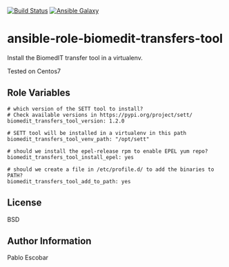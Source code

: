 [![Build Status](https://travis-ci.org/scicore-unibas-ch/ansible-role-biomedit-transfers-tool.svg?branch=master)](https://travis-ci.org/scicore-unibas-ch/ansible-role-biomedit-transfers-tool)
[![Ansible Galaxy](https://img.shields.io/badge/galaxy-scicore.biomedit_transfers_tool-blue.svg)](https://galaxy.ansible.com/scicore/biomedit_transfers_tool)


ansible-role-biomedit-transfers-tool
=========

Install the BiomedIT transfer tool in a virtualenv.

Tested on Centos7


Role Variables
--------------

```
# which version of the SETT tool to install?
# Check available versions in https://pypi.org/project/sett/
biomedit_transfers_tool_version: 1.2.0

# SETT tool will be installed in a virtualenv in this path
biomedit_transfers_tool_venv_path: "/opt/sett"

# should we install the epel-release rpm to enable EPEL yum repo?
biomedit_transfers_tool_install_epel: yes

# should we create a file in /etc/profile.d/ to add the binaries to PATH?
biomedit_transfers_tool_add_to_path: yes
```

License
-------

BSD

Author Information
------------------

Pablo Escobar
